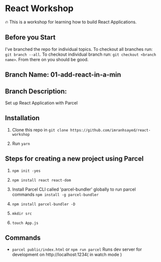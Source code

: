 # React Workshop

:fire: This is a workshop for learning how to build React Applications.

## Before you Start
I've branched the repo for individual topics.
To checkout all branches run: `git branch --all`.
To checkout individual branch run: `git checkout <branch name>`. From there on you should be good.

## Branch Name: 01-add-react-in-a-min
## Branch Description:
Set up React Application with Parcel

## Installation

1. Clone this repo in `git clone https://github.com/imranhsayed/react-workshop`

2. Run `yarn`

## Steps for creating a new project using Parcel

1. `npm init -yes`

2. `npm install react react-dom`

3. Install Parcel CLI called 'parcel-bundler' globally to run parcel commands `npm install -g parcel-bundler` 

4. `npm install parcel-bundler -D`

5. `mkdir src`

6. `touch App.js`


## Commands

- `parcel public/index.html` or `npm run parcel` Runs dev server for development on http://localhost:1234( in watch mode )


